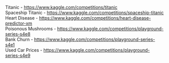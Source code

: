 Titanic - https://www.kaggle.com/competitions/titanic  
Spaceship Titanic - https://www.kaggle.com/competitions/spaceship-titanic  
Heart Disease - https://www.kaggle.com/competitions/heart-disease-predictor-xm  
Poisonous Mushrooms - https://www.kaggle.com/competitions/playground-series-s4e8  
Bank Churn - https://www.kaggle.com/competitions/playground-series-s4e1  
Used Car Prices - https://www.kaggle.com/competitions/playground-series-s4e9
